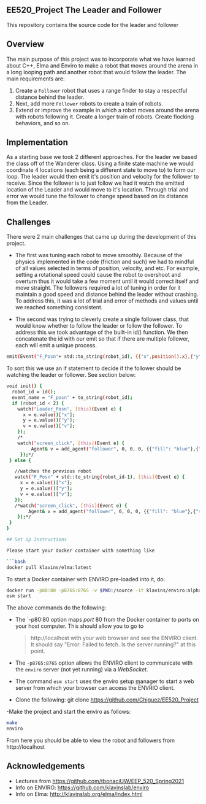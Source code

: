 ## EE520_Project The Leader and Follower

This repository contains the source code for the leader and follower

## Overview

The main purpose of this project was to incorporate what we have learned about
C++, Elma and Enviro to make a robot that moves around the arena in a long looping path and
another robot that would follow the leader. The main requirements are:
1. Create a `Follower` robot that uses a range finder to stay a respectful distance behind the leader.
2. Next, add more `Follower` robots to create a train of robots.
3. Extend or improve the example in which a robot moves around the arena with robots following it. Create a longer train of robots. Create flocking behaviors, and so on.

## Implementation

As a starting base we took 2 different approaches. For the leader we based the class off of the Wanderer class. Using a finite state machine we would coordinate 4 locations (each being a different state to move to) to form our loop. The leader would then emit it's position and velocity for the follower to receive. Since the follower is to just follow we had it watch the emitted location of the Leader and would move to it's location. Through trial and error we would tune the follower to change speed based on its distance from the Leader.

## Challenges

There were 2 main challenges that came up during the development of this project.


- The first was tuning each robot to move smoothly. Because of the physics implemented in the code (friction and such) we had to mindful of all values selected in terms of position, velocity, and etc. For example, setting a rotational speed could cause the robot to overshoot and overturn thus it would take a few moment until it would correct itself and move straight. The followers required a lot of tuning in order for it maintain a good speed and distance behind the leader without crashing. To address this, it was a lot of trial and error of methods and values until we reached something consistent.

 - The second was trying to cleverly create a single follower class, that would know whether to follow the leader or follow the follower. To address this we took advantage of the built-in id() function. We then concatenate the id with our emit so that if there are multiple follower, each will emit a unique process.
```bash
emit(Event("F_Posn"+ std::to_string(robot_id), {{"x",position().x},{"y",position().y},{"v",v}}));
```

 To sort this we use an if statement to decide if the follower should be watching the leader or follower. See section below:

 ```bash
 void init() {
   robot_id = id();
   event_name = "F_posn" + to_string(robot_id);
   if (robot_id < 2) {
     watch("Leader_Posn", [this](Event e) {
       x = e.value()["x"];
       y = e.value()["y"];
       v = e.value()["v"];
     });
     /*
     watch("screen_click", [this](Event e) {
          Agent& v = add_agent("follower", 0, 0, 0, {{"fill": "blue"},{"stroke": "black"}});
      });*/
  } else {

    //watches the previous robot
    watch("F_Posn" + std::to_string(robot_id-1), [this](Event e) {
      x = e.value()["x"];
      y = e.value()["y"];
      v = e.value()["v"];
    });
    /*watch("screen_click", [this](Event e) {
         Agent& v = add_agent("follower", 0, 0, 0, {{"fill": "blue"},{"stroke": "black"}});
     });*/
  }
 }

## Set Up Instructions

Please start your docker container with something like

```bash
docker pull klavins/elma:latest
```
To start a Docker container with ENVIRO pre-loaded into it, do:

```bash
docker run -p80:80 -p8765:8765 -v $PWD:/source -it klavins/enviro:alpha bash
esm start
```

The above commands do the following:

- The `-p80:80 option maps _port_ 80 from the Docker container to ports on your host computer. This should allow you to go to

  > http://localhost
  > with your web browser and see the ENVIRO client. It should say "Error: Failed to fetch. Is the server running?" at this point.

- The `-p8765:8765` option allows the ENVIRO client to communicate with the `enviro` server (not yet running) via a _WebSocket_.

- The command `esm start` uses the <u>e</u>nviro <u>s</u>etup <u>m</u>anager to start a web server from which your browser can access the ENVRIO client.

- Clone the following: git clone https://github.com/Chiguez/EE520_Project

-Make the project and start the enviro as follows:
```bash
make
enviro
```
From here you should be able to view the robot and followers from http://localhost

## Acknowledgements
- Lectures from https://github.com/tbonaciUW/EEP_520_Spring2021
- Info on ENVIRO: https://github.com/klavinslab/enviro
- Info on Elma: http://klavinslab.org/elma/index.html
